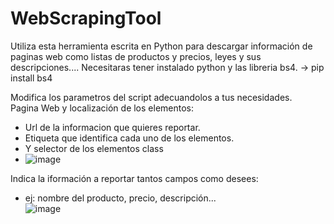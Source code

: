 # WebScrapingTool
Utiliza esta herramienta escrita en Python para descargar información de paginas web como listas de productos y precios, leyes y sus descripciones....
Necesitaras tener instalado python y las libreria bs4. -> pip install bs4

Modifica los parametros del script adecuandolos a tus necesidades.<br/>
Pagina Web y localización de los elementos:<br/>
* Url de la informacion que quieres reportar.<br/>
* Etiqueta que identifica cada uno de los elementos.<br/>
* Y selector de los elementos class<br/>
* ![image](https://user-images.githubusercontent.com/70807950/203071438-3f83f5ee-46a1-431d-84a4-78650ebf768d.png)<br/>

Indica la iformación a reportar tantos campos como desees:<br/>
* ej: nombre del producto, precio, descripción...<br/>
![image](https://user-images.githubusercontent.com/70807950/203071614-b216dd61-a7ba-4e03-a6b2-607855d155ec.png)<br/>
